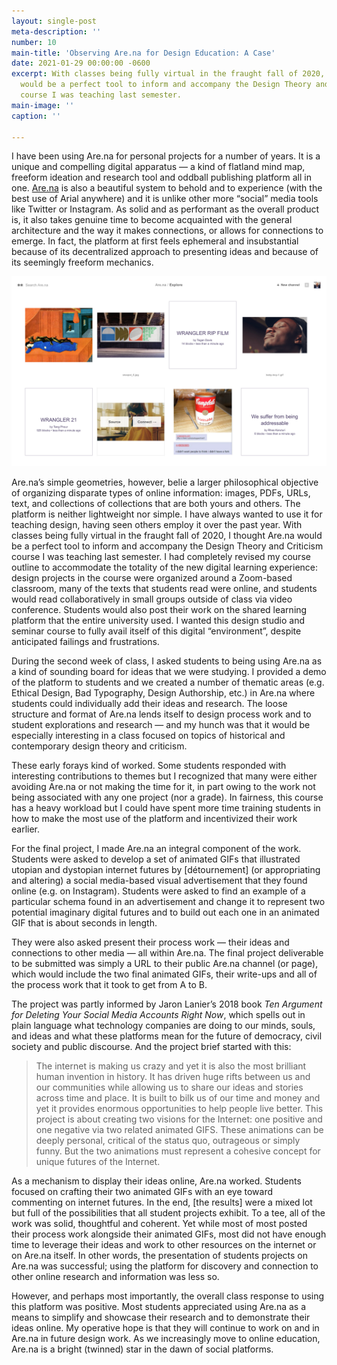 ```yaml
---
layout: single-post
meta-description: ''
number: 10
main-title: 'Observing Are.na for Design Education: A Case'
date: 2021-01-29 00:00:00 -0600
excerpt: With classes being fully virtual in the fraught fall of 2020, I thought Are.na
  would be a perfect tool to inform and accompany the Design Theory and Criticism
  course I was teaching last semester.
main-image: ''
caption: ''

---
```

I have been using Are.na for personal projects for a number of years. It is a unique and compelling digital apparatus — a kind of flatland mind map, freeform ideation and research tool and oddball publishing platform all in one. [Are.na](https://www.are.na "Are.na!") is also a beautiful system to behold and to experience (with the best use of Arial anywhere) and it is unlike other more “social” media tools like Twitter or Instagram. As solid and as performant as the overall product  is, it also takes genuine time to become acquainted with the general architecture and the way it makes connections, or allows for connections to emerge. In fact, the platform at first feels ephemeral and insubstantial because of its decentralized approach to presenting ideas and because of its seemingly freeform mechanics.

![screenshot of arena](/uploads/uploads/uploads/arena-screenshot-1.jpg)

Are.na’s simple geometries, however, belie a larger philosophical objective of organizing disparate types of online information: images, PDFs, URLs, text, and collections of collections that are both yours and others. The platform is neither lightweight nor simple. I have always wanted to use it for teaching design, having seen others employ it over the past year. With classes being fully virtual in the fraught fall of 2020, I thought Are.na would be a perfect tool to inform and accompany the Design Theory and Criticism course I was teaching last semester. I had completely revised my course outline to accommodate the totality of the new digital learning experience: design projects in the course were organized around a Zoom-based classroom, many of the texts that students read were online, and students would read collaboratively in small groups outside of class via video conference. Students would also post their work on the shared learning platform that the entire university used. I wanted this design studio and seminar course to fully avail itself of this digital “environment”, despite anticipated failings and frustrations.

During the second week of class, I asked students to being using Are.na as a kind of sounding board for ideas that we were studying. I provided a demo of the platform to students and we created a number of thematic areas (e.g. Ethical Design, Bad Typography, Design Authorship, etc.) in Are.na where students could individually add their ideas and research. The loose structure and format of Are.na lends itself to design process work and to student explorations and research — and my hunch was that it would be especially interesting in a class focused on topics of historical and contemporary design theory and criticism.

These early forays kind of worked. Some students responded with interesting contributions to themes but I recognized that many were either avoiding Are.na or not making the time for it, in part owing to the work not being associated with any one project (nor a grade). In fairness, this course has a heavy workload but I could have spent more time training students in how to make the most use of the platform and incentivized their work earlier.

For the final project, I made Are.na an integral component of the work. Students were asked to develop a set of animated GIFs that illustrated utopian and dystopian internet futures by \[détournement\] (or appropriating and altering) a social media-based visual advertisement that they found online (e.g. on Instagram). Students were asked to find an example of a particular schema found in an advertisement and change it to represent two potential imaginary digital futures and to build out each one in an animated GIF that is about seconds in length.

They were also asked present their process work — their ideas and connections to other media — all within Are.na. The final project deliverable to be submitted was simply a URL to their public Are.na channel (or page), which would include the two final animated GIFs, their write-ups and all of the process work that it took to get from A to B.

The project was partly informed by Jaron Lanier’s 2018 book _Ten Argument for Deleting Your Social Media Accounts Right Now_, which spells out in plain language what technology companies are doing to our minds, souls, and ideas and what these platforms mean for the future of democracy, civil society and public discourse. And the project brief started with this:

> The internet is making us crazy and yet it is also the most brilliant human invention in history. It has driven huge rifts between us and our communities while allowing us to share our ideas and stories across time and place. It is built to bilk us of our time and money and yet it provides enormous opportunities to help people live better. This project is about creating two visions for the Internet: one positive and one negative via two related animated GIFS. These animations can be deeply personal, critical of the status quo, outrageous or simply funny. But the two animations must represent a cohesive concept for unique futures of the Internet.

As a mechanism to display their ideas online, Are.na worked. Students focused on crafting their two animated GIFs with an eye toward commenting on internet futures. In the end, \[the results\] were a mixed lot but full of the possibilities that all student projects exhibit. To a tee, all of the work was solid, thoughtful and coherent. Yet while most of most posted their process work alongside their animated GIFs, most did not have enough time to leverage their ideas and work to other resources on the internet or on Are.na itself. In other words, the presentation of students projects on Are.na was successful; using the platform for discovery and connection to other online research and information was less so.

However, and perhaps most importantly, the overall class response to using this platform was positive. Most students appreciated using Are.na as a means to simplify and showcase their research and to demonstrate their ideas online. My operative hope is that they will continue to work on and in Are.na in future design work. As we increasingly move to online education, Are.na is a bright (twinned) star in the dawn of social platforms.